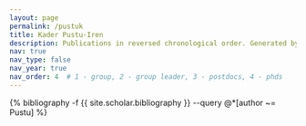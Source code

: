 ```yaml
---
layout: page
permalink: /pustuk
title: Kader Pustu-Iren
description: Publications in reversed chronological order. Generated by jekyll-scholar.
nav: true
nav_type: false
nav_year: true
nav_order: 4  # 1 - group, 2 - group leader, 3 - postdocs, 4 - phds
---
```


<!-- _pages/pustuk.md -->
<div class="publications">

{% bibliography -f {{ site.scholar.bibliography }} --query @*[author ~= Pustu] %}

</div>
